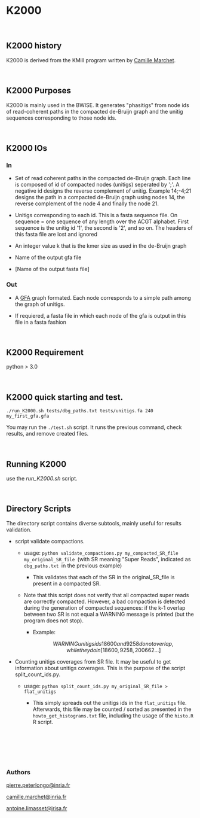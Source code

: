 K2000
=====

 

K2000 history
-------------

K2000 is derived from the KMill program written by [Camille
Marchet](http://people.rennes.inria.fr/Camille.Marchet/).

 

K2000 Purposes
--------------

K2000 is mainly used in the BWISE. It generates "phasitigs" from node ids of
read-coherent paths in the compacted de-Bruijn graph and the unitig sequences
corresponding to those node ids.

 

K2000 IOs
---------

### In

-   Set of read coherent paths in the compacted de-Bruijn graph. Each line is
    composed of id of compacted nodes (unitigs) seperated by ';'. A negative id
    designs the reverse complement of unitig. Example 14;-4;21 designs the path
    in a compacted de-Bruijn graph using nodes 14, the reverse complement of the
    node 4 and finally the node 21.

-   Unitigs corresponding to each id. This is a fasta sequence file. On sequence
    = one sequence of any length over the ACGT alphabet. First sequence is the
    unitig id '1', the second is '2', and so on. The headers of this fasta file
    are lost and ignored

-   An integer value k that is the kmer size as used in the de-Bruijn graph

-   Name of the output gfa file

-   [Name of the output fasta file]

### Out

-   A [GFA](https://github.com/GFA-spec/) graph formated. Each node corresponds
    to a simple path among the graph of unitigs.

-   If requiered, a fasta file in which each node of the gfa is output in this
    file in a fasta fashion

 

K2000 Requirement
-----------------

python \> 3.0

 

K2000 quick starting and test.
------------------------------

~~~~~~~~~~~~~~~~~~~~~~~~~~~~~~~~~~~~~~~~~~~~~~~~~~~~~~~~~~~~~~~~~~~~~~~~~~~~~~~~
./run_K2000.sh tests/dbg_paths.txt tests/unitigs.fa 240 my_first_gfa.gfa
~~~~~~~~~~~~~~~~~~~~~~~~~~~~~~~~~~~~~~~~~~~~~~~~~~~~~~~~~~~~~~~~~~~~~~~~~~~~~~~~

You may run the `./test.sh` script. It runs the previous command, check results,
and remove created files.

 

Running K2000
-------------

use the *run_K2000.sh* script.

 

Directory Scripts 
------------------

The directory script contains diverse subtools, mainly useful for results
validation.

-   script validate compactions.

    -   usage: `python validate_compactions.py my_compacted_SR_file
        my_original_SR_file `(with SR meaning "Super Reads", indicated as
        `dbg_paths.txt `in the previous example)

        -   This validates that each of the SR in the original_SR_file is
            present in a compacted SR.

    -   Note that this script does not verify that all compacted super reads are
        correctly compacted. However, a bad compaction is detected during the
        generation of compacted sequences: if the k-1 overlap between two SR is
        not equal a WARNING message is printed (but the program does not stop).

        -   Example:

            $$WARNING unitigs ids 18600 and 9258 do not overlap, while they do
            in [18600, 9258, 200662 ...]$$

-   Counting unitigs coverages from SR file. It may be useful to get information
    about unitigs coverages. This is the purpose of the script
    split_count_ids.py.

    -   usage: `python split_count_ids.py my_original_SR_file > flat_unitigs`

        -   This simply spreads out the unitigs ids in the `flat_unitigs` file.
            Afterwards, this file may be counted / sorted as presented in the
            `howto_get_histograms.txt` file, including the usage of the
            `histo.R` R script.

             

             

 

### Authors

[pierre.peterlongo\@inria.fr](mailto:pierre.peterlongo@inria.fr )

[camille.marchet\@inria.fr](camille.marchet@inria.fr )

[antoine.limasset\@irisa.fr](antoine.limasset@irisa.fr )

 

 
